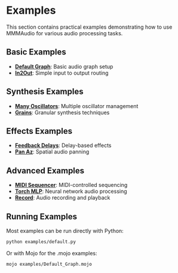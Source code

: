 # Examples

This section contains practical examples demonstrating how to use MMMAudio for various audio processing tasks.

## Basic Examples

- **[Default Graph](Default_Graph.md)**: Basic audio graph setup
- **[In2Out](In2Out.md)**: Simple input to output routing

## Synthesis Examples

- **[Many Oscillators](ManyOscillators.md)**: Multiple oscillator management
- **[Grains](Grains.md)**: Granular synthesis techniques

## Effects Examples

- **[Feedback Delays](FeedbackDelays.md)**: Delay-based effects
- **[Pan Az](Pan_Az.md)**: Spatial audio panning

## Advanced Examples

- **[MIDI Sequencer](Midi_Sequencer.md)**: MIDI-controlled sequencing
- **[Torch MLP](Torch_MLP.md)**: Neural network audio processing
- **[Record](Record.md)**: Audio recording and playback

## Running Examples

Most examples can be run directly with Python:

```bash
python examples/default.py
```

Or with Mojo for the .mojo examples:

```bash
mojo examples/Default_Graph.mojo
```